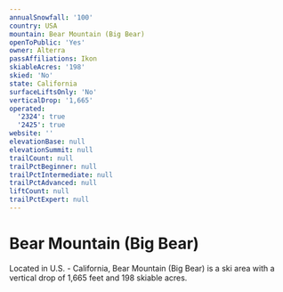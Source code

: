 ```yaml
---
annualSnowfall: '100'
country: USA
mountain: Bear Mountain (Big Bear)
openToPublic: 'Yes'
owner: Alterra
passAffiliations: Ikon
skiableAcres: '198'
skied: 'No'
state: California
surfaceLiftsOnly: 'No'
verticalDrop: '1,665'
operated:
  '2324': true
  '2425': true
website: ''
elevationBase: null
elevationSummit: null
trailCount: null
trailPctBeginner: null
trailPctIntermediate: null
trailPctAdvanced: null
liftCount: null
trailPctExpert: null
---
```



# Bear Mountain (Big Bear)

Located in U.S. - California, Bear Mountain (Big Bear) is a ski area with a vertical drop of 1,665 feet and 198 skiable acres.

